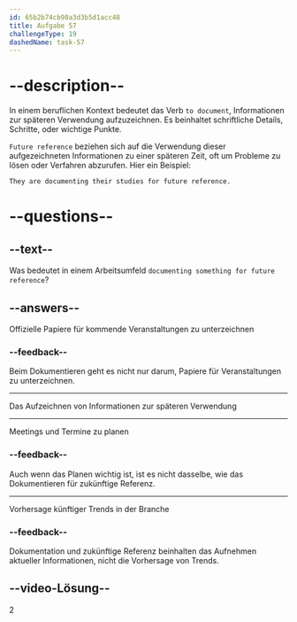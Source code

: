 ```yaml
---
id: 65b2b74cb90a3d3b5d1acc48
title: Aufgabe 57
challengeType: 19
dashedName: task-57
---
```


# --description--

In einem beruflichen Kontext bedeutet das Verb `to document`, Informationen zur späteren Verwendung aufzuzeichnen. Es beinhaltet schriftliche Details, Schritte, oder wichtige Punkte.

`Future reference` beziehen sich auf die Verwendung dieser aufgezeichneten Informationen zu einer späteren Zeit, oft um Probleme zu lösen oder Verfahren abzurufen. Hier ein Beispiel:

`They are documenting their studies for future reference.`

# --questions--

## --text--

Was bedeutet in einem Arbeitsumfeld `documenting something for future reference`?

## --answers--

Offizielle Papiere für kommende Veranstaltungen zu unterzeichnen

### --feedback--

Beim Dokumentieren geht es nicht nur darum, Papiere für Veranstaltungen zu unterzeichnen.

---

Das Aufzeichnen von Informationen zur späteren Verwendung

---

Meetings und Termine zu planen

### --feedback--

Auch wenn das Planen wichtig ist, ist es nicht dasselbe, wie das Dokumentieren für zukünftige Referenz.

---

Vorhersage künftiger Trends in der Branche

### --feedback--

Dokumentation und zukünftige Referenz beinhalten das Aufnehmen aktueller Informationen, nicht die Vorhersage von Trends.

## --video-Lösung--

2

